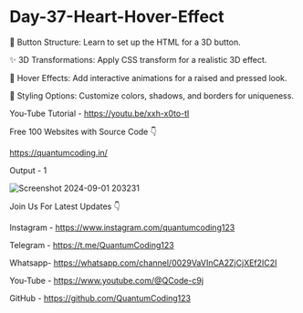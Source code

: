 # Day-37-Heart-Hover-Effect

🔧 Button Structure: Learn to set up the HTML for a 3D button.

✨ 3D Transformations: Apply CSS transform for a realistic 3D effect.

🎨 Hover Effects: Add interactive animations for a raised and pressed look.

🌈 Styling Options: Customize colors, shadows, and borders for uniqueness.

You-Tube Tutorial - https://youtu.be/xxh-x0to-tI

Free 100 Websites with Source Code 👇

https://quantumcoding.in/

Output - 1

![Screenshot 2024-09-01 203231](https://github.com/user-attachments/assets/23c523e0-34a5-4e49-a567-45ed01553fcf)

Join Us For Latest Updates 👇

Instagram - https://www.instagram.com/quantumcoding123

Telegram - https://t.me/QuantumCoding123

Whatsapp- https://whatsapp.com/channel/0029VaVInCA2ZjCjXEf2IC2I

You-Tube - https://www.youtube.com/@QCode-c9j

GitHub - https://github.com/QuantumCoding123
